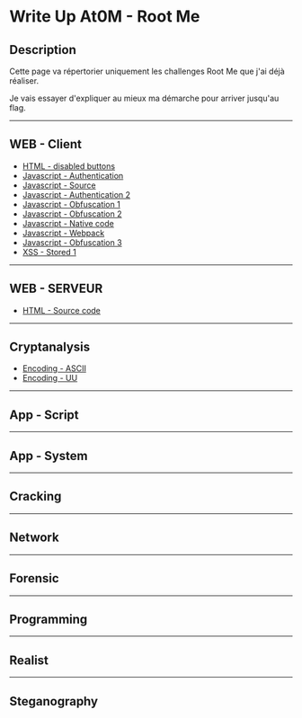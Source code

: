 # Write Up At0M - Root Me

## Description

Cette page va répertorier uniquement les challenges Root Me que j'ai déjà réaliser.

Je vais essayer d'expliquer au mieux ma démarche pour arriver jusqu'au flag.

-------------
## WEB - Client
* [HTML - disabled buttons](https://marc-emmanuel9.github.io/Root%20Me/WEB%20-%20Client/HTML%20-%20disabled%20buttons/)
* [Javascript - Authentication](https://marc-emmanuel9.github.io/Root%20Me/WEB%20-%20Client/Javascript%20-%20Authentication/)
* [Javascript - Source](https://marc-emmanuel9.github.io/Root%20Me/WEB%20-%20Client/Javascript%20-%20Source/)
* [Javascript - Authentication 2](https://marc-emmanuel9.github.io/Root%20Me/WEB%20-%20Client/Javascript%20-%20Authentication%202/)
* [Javascript - Obfuscation 1](https://marc-emmanuel9.github.io/Root%20Me/WEB%20-%20Client/Javascript%20-%20Obfuscation%201/)
* [Javascript - Obfuscation 2](https://marc-emmanuel9.github.io/Root%20Me/WEB%20-%20Client/Javascript%20-%20Obfuscation%202/)
* [Javascript - Native code](https://marc-emmanuel9.github.io/Root%20Me/WEB%20-%20Client/Javascript%20-%20Native%20code/)
* [Javascript - Webpack](https://marc-emmanuel9.github.io/Root%20Me/WEB%20-%20Client/Javascript%20-%20Webpack/)
* [Javascript - Obfuscation 3](https://marc-emmanuel9.github.io/Root%20Me/WEB%20-%20-Client/Javascript%20-%20Obfuscation%203/)
* [XSS - Stored 1](https://marc-emmanuel9.github.io/Root%20Me/WEB%20-%20Client/XSS%20-%20Stored%201/)

-------------
## WEB - SERVEUR
* [HTML - Source code](https://marc-emmanuel9.github.io/Root%20Me/WEB%20-%20Serveur/HTML%20-%20Source%20code/)

-------------
## Cryptanalysis
* [Encoding - ASCII](https://marc-emmanuel9.github.io/Root%20Me/Cryptanalysis/Encoding%20-%20ASCII/)
* [Encoding - UU](https://marc-emmanuel9.github.io/Root%20Me/Cryptanalysis/Encoding%20-%20UU/)

-------------
## App - Script

-------------
## App - System

-------------
## Cracking

-------------
## Network

-------------
## Forensic

-------------
## Programming

-------------
## Realist

-------------
## Steganography
